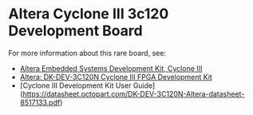 # Altera Cyclone III 3c120 Development Board

For more information about this rare board, see:

* [Altera Embedded Systems Development Kit, Cyclone III](https://www.intel.com/programmable/technical-pdfs/653745.pdf)
* [Altera: DK-DEV-3C120N Cyclone III FPGA Development Kit](https://community.element14.com/products/devtools/technicallibrary/w/documents/10090/altera-dk-dev-3c120n-cyclone-iii-fpga-development-kit)
* [Cyclone III Development Kit User Guide] (https://datasheet.octopart.com/DK-DEV-3C120N-Altera-datasheet-8517133.pdf)
